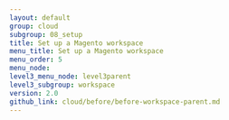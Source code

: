 ```yaml
---
layout: default
group: cloud
subgroup: 08_setup
title: Set up a Magento workspace
menu_title: Set up a Magento workspace
menu_order: 5
menu_node: 
level3_menu_node: level3parent
level3_subgroup: workspace
version: 2.0
github_link: cloud/before/before-workspace-parent.md
---
```


